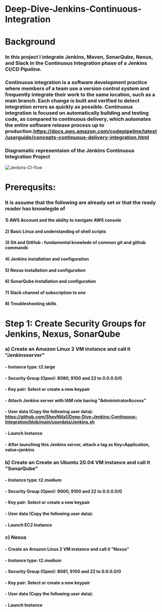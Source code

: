 # Deep-Dive-Jenkins-Continuous-Integration

# Background
### In this project I integrate Jenkins, Maven, SonarQube, Nexus, and Slack in the Continuous Integration phase of a Jenkins CI/CD Pipeline.
### Continuous integration is a software development practice where members of a team use a version control system and frequently integrate their work to the same location, such as a main branch. Each change is built and verified to detect integration errors as quickly as possible. Continuous integration is focused on automatically building and testing code, as compared to continuous delivery, which automates the entire software release process up to production.https://docs.aws.amazon.com/codepipeline/latest/userguide/concepts-continuous-delivery-integration.html

### Diagramatic representaion of the Jenkins Continuous Integration Project

![Jenkins-CI-flow](https://user-images.githubusercontent.com/96470430/208033771-6f47a3c8-9d3b-43e1-8604-b28b86dc7ead.PNG)

# Prerequsits:
### It is assume that the following are already set or that the ready reader has knowlegde of
#### 1) AWS Account and the ability to navigate AWS console
#### 2) Basic Linux and understanding of shell scripts
#### 3) Git and GitHub : fundamental knowlede of common git and github commands 
#### 4) Jenkins installation and configuration
#### 5) Nexus installation and configuration
#### 6) SonarQube installation and configuration
#### 7) Slack channel of subscription to one 
#### 8) Troubleshooting skills

# Step 1: Create Security Groups for Jenkins, Nexus, SonarQube
### a) Create an Amazon Linux 2 VM instance and call it "Jenkinsserver"
#### - Instance type: t2.large
#### - Security Group (Open): 8080, 9100 and 22 to 0.0.0.0/0
#### - Key pair: Select or create a new keypair
#### - Attach Jenkins server with IAM role having "AdministratorAccess"
#### - User data (Copy the following user data): https://github.com/SheyNjila1/Deep-Dive-Jenkins-Continuous-Integration/blob/main/userdata/Jenkins.sh
#### - Launch Instance
#### - After launching this Jenkins server, attach a tag as Key=Application, value=jenkins

### b) Create an Create an Ubuntu 20.04 VM instance and call it "SonarQube"
#### - Instance type: t2.medium
#### - Security Group (Open): 9000, 9100 and 22 to 0.0.0.0/0
#### - Key pair: Select or create a new keypair
#### - User data (Copy the following user data):
#### - Launch EC2 Inatance 
### c) Nexus
#### - Create an Amazon Linux 2 VM instance and call it "Nexus"
#### - Instance type: t2.medium
#### - Security Group (Open): 8081, 9100 and 22 to 0.0.0.0/0
#### - Key pair: Select or create a new keypair
#### - User data (Copy the following user data): 
#### - Launch Instance
